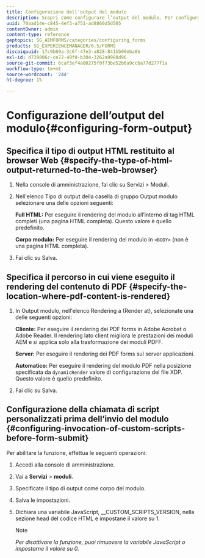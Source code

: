 ```yaml
---
title: Configurazione dell’output del modulo
description: Scopri come configurare l’output del modulo. Per configurare l’output del modulo e abilitare questa funzione, utilizza gli script personalizzati prima dell’invio del modulo.
uuid: 70aad14e-c845-4ef3-a751-ad8860d5d505
contentOwner: admin
content-type: reference
geptopics: SG_AEMFORMS/categories/configuring_forms
products: SG_EXPERIENCEMANAGER/6.5/FORMS
discoiquuid: 17c9b69a-3c6f-47e3-a828-841bb90eba8b
exl-id: d739806c-ce72-40fd-b304-3262a0988d96
source-git-commit: 6caf3ef4a00275f0f73be52b6a9ccba77d277f1a
workflow-type: tm+mt
source-wordcount: '244'
ht-degree: 1%

---
```


# Configurazione dell’output del modulo{#configuring-form-output}

## Specifica il tipo di output HTML restituito al browser Web {#specify-the-type-of-html-output-returned-to-the-web-browser}

1. Nella console di amministrazione, fai clic su Servizi > Moduli.
1. Nell&#39;elenco Tipo di output della casella di gruppo Output modulo selezionare una delle opzioni seguenti:

   **Full HTML:** Per eseguire il rendering del modulo all’interno di tag HTML completi (una pagina HTML completa). Questo valore è quello predefinito.

   **Corpo modulo:** Per eseguire il rendering del modulo in `<BODY>` (non è una pagina HTML completa).

1. Fai clic su Salva.

## Specifica il percorso in cui viene eseguito il rendering del contenuto di PDF {#specify-the-location-where-pdf-content-is-rendered}

1. In Output modulo, nell&#39;elenco Rendering a (Render at), selezionate una delle seguenti opzioni:

   **Cliente:** Per eseguire il rendering dei PDF forms in Adobe Acrobat o Adobe Reader. Il rendering lato client migliora le prestazioni dei moduli AEM e si applica solo alla trasformazione dei moduli PDFF.

   **Server:** Per eseguire il rendering dei PDF forms sul server applicazioni.

   **Automatico:** Per eseguire il rendering del modulo PDF nella posizione specificata da `dynamicRender` valore di configurazione del file XDP. Questo valore è quello predefinito.

1. Fai clic su Salva.

## Configurazione della chiamata di script personalizzati prima dell’invio del modulo {#configuring-invocation-of-custom-scripts-before-form-submit}

Per abilitare la funzione, effettua le seguenti operazioni:

1. Accedi alla console di amministrazione.
1. Vai a **Servizi** > **moduli**.
1. Specificate il tipo di output come corpo del modulo.
1. Salva le impostazioni.
1. Dichiara una variabile JavaScript, __CUSTOM_SCRIPTS_VERSION, nella sezione head del codice HTML e impostane il valore su 1.

   >[!NOTE]
   >
   >*Per disattivare la funzione, puoi rimuovere la variabile JavaScript o impostarne il valore su 0.*

